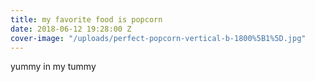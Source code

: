 ```yaml
---
title: my favorite food is popcorn
date: 2018-06-12 19:28:00 Z
cover-image: "/uploads/perfect-popcorn-vertical-b-1800%5B1%5D.jpg"
---
```


yummy in my tummy